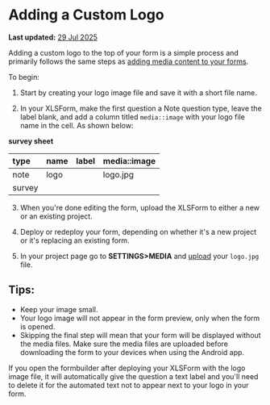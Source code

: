 # Adding a Custom Logo
**Last updated:** <a href="https://github.com/kobotoolbox/docs/blob/47cbc8887d6df73ef3bf760d5a3962b77ab26ed8/source/add_logo.md" class="reference">29 Jul 2025</a>

Adding a custom logo to the top of your form is a simple process and primarily
follows the same steps as [adding media content to your forms](media.md).

To begin:

1. Start by creating your logo image file and save it with a short file name.

2. In your XLSForm, make the first question a Note question type, leave the
   label blank, and add a column titled `media::image` with your logo file name
   in the cell. As shown below:

**survey sheet**

| type | name | label | media::image |
| :--- | :--- | :---- | :----------- |
| note | logo |       | logo.jpg     |
| survey|

3. When you're done editing the form, upload the XLSForm to either a new or
   an existing project.

4. Deploy or redeploy your form, depending on whether it's a new project or it's
   replacing an existing form.

5. In your project page go to **SETTINGS>MEDIA** and [upload](media.md) your
   `logo.jpg` file.

## Tips:

-   Keep your image small.
-   Your logo image will not appear in the form preview, only when the form is
    opened.
-   Skipping the final step will mean that your form will be displayed without
    the media files. Make sure the media files are uploaded before downloading
    the form to your devices when using the Android app.

<p class="note">If you open the formbuilder after deploying your XLSForm with the logo image file, it will automatically give the question a text label and you'll need to delete it for the automated text not to appear next to your logo in your form.</p>
